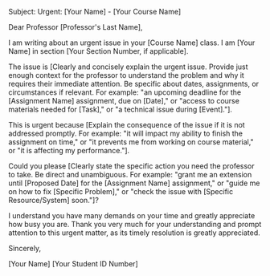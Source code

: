 Subject: Urgent: [Your Name] - [Your Course Name]

Dear Professor [Professor's Last Name],

I am writing about an urgent issue in your [Course Name] class. I am [Your Name] in section [Your Section Number, if applicable].

The issue is [Clearly and concisely explain the urgent issue. Provide just enough context for the professor to understand the problem and why it requires their immediate attention. Be specific about dates, assignments, or circumstances if relevant. For example: "an upcoming deadline for the [Assignment Name] assignment, due on [Date]," or "access to course materials needed for [Task]," or "a technical issue during [Event]."].

This is urgent because [Explain the consequence of the issue if it is not addressed promptly. For example: "it will impact my ability to finish the assignment on time," or "it prevents me from working on course material," or "it is affecting my performance."].

Could you please [Clearly state the specific action you need the professor to take. Be direct and unambiguous. For example: "grant me an extension until [Proposed Date] for the [Assignment Name] assignment," or "guide me on how to fix [Specific Problem]," or "check the issue with [Specific Resource/System] soon."]?

I understand you have many demands on your time and greatly appreciate how busy you are. Thank you very much for your understanding and prompt attention to this urgent matter, as its timely resolution is greatly appreciated.

Sincerely,

[Your Name]
[Your Student ID Number]